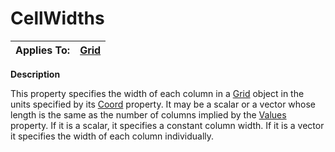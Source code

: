 




<h1 class="heading"><span class="name">CellWidths</span></h1>

| Applies To: | [Grid](./grid.md) |
| --- | ---  |


**Description**


This property specifies the width of each column in a [Grid](./grid.md) object in the units specified by its [Coord](coord.md) property. It may be a scalar or a vector whose length is the same as the number of columns implied by the [Values](values.md) property. If it is a scalar, it specifies a constant column width. If it is a vector it specifies the width of each column individually.



